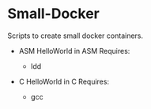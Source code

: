 # Small-Docker
Scripts to create small docker containers.

* ASM 
  HelloWorld in ASM
  Requires:
  * ldd

* C
  HelloWorld in C
  Requires:
  * gcc

